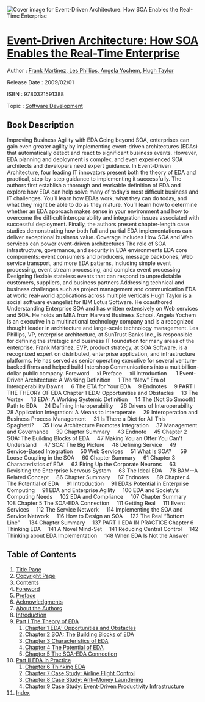 ![Cover image for Event-Driven Architecture: How SOA Enables the Real-Time Enterprise](https://imgdetail.ebookreading.net/cover/cover/software_development/EB9780321591388.jpg)

[Event-Driven Architecture: How SOA Enables the Real-Time Enterprise](https://ebookreading.net/view/book/Event-Driven+Architecture%3A+How+SOA+Enables+the+Real-Time+Enterprise-EB9780321591388_1.html "Event-Driven Architecture: How SOA Enables the Real-Time Enterprise")
====================================================================================================================

Author : [Frank Martinez](https://ebookreading.net/search/author/Frank+Martinez),[ Les Phillips](https://ebookreading.net/search/author/+Les+Phillips),[ Angela Yochem](https://ebookreading.net/search/author/+Angela+Yochem),[ Hugh Taylor](https://ebookreading.net/search/author/+Hugh+Taylor)

Release Date : 2009/02/01

ISBN : 9780321591388

Topic : [Software Development](https://ebookreading.net/search/category/software-development)

Book Description
-----------------

Improving Business Agility with EDA
Going beyond SOA, enterprises can gain even greater agility by implementing event-driven architectures (EDAs) that automatically detect and react to significant business events. However, EDA planning and deployment is complex, and even experienced SOA architects and developers need expert guidance. In Event-Driven Architecture, four leading IT innovators present both the theory of EDA and practical, step-by-step guidance to implementing it successfully.
The authors first establish a thorough and workable definition of EDA and explore how EDA can help solve many of today’s most difficult business and IT challenges. You’ll learn how EDAs work, what they can do today, and what they might be able to do as they mature. You’ll learn how to determine whether an EDA approach makes sense in your environment and how to overcome the difficult interoperability and integration issues associated with successful deployment. Finally, the authors present chapter-length case studies demonstrating how both full and partial EDA implementations can deliver exceptional business value. Coverage includes
 How SOA and Web services can power event-driven architectures 
 The role of SOA infrastructure, governance, and security in EDA environments 
 EDA core components: event consumers and producers, message backbones, Web service transport, and more 
 EDA patterns, including simple event processing, event stream processing, and complex event processing 
 Designing flexible stateless events that can respond to unpredictable customers, suppliers, and business partners 
 Addressing technical and business challenges such as project management and communication 
 EDA at work: real-world applications across multiple verticals 
Hugh Taylor is a social software evangelist for IBM Lotus Software. He coauthored Understanding Enterprise SOA and has written extensively on Web services and SOA. He holds an MBA from Harvard Business School. Angela Yochem is an executive in a multinational technology company and is a recognized thought leader in architecture and large-scale technology management. Les Phillips, VP, enterprise architecture, at SunTrust Banks Inc., is responsible for defining the strategic and business IT foundation for many areas of the enterprise. Frank Martinez, EVP, product strategy, at SOA Software, is a recognized expert on distributed, enterprise application, and infrastructure platforms. He has served as senior operating executive for several venture-backed firms and helped build Intershop Communications into a multibillion-dollar public company.
Foreword     xi
Preface     xii
Introduction      1
Event-Driven Architecture: A Working Definition     1
The “New” Era of Interoperability Dawns     6
The ETA for Your EDA     9
Endnotes     9
PART I THE THEORY OF EDA
Chapter 1 EDA: Opportunities and Obstacles     13
The Vortex     13
EDA: A Working Systemic Definition     14
The (Not So Smooth) Path to EDA     24
Defining Interoperability     26
Drivers of Interoperability     28
Application Integration: A Means to Interoperate     29
Interoperation and Business Process Management     31
Is There a Diet for All This Spaghetti?      35
How Architecture Promotes Integration     37
Management and Governance     39
Chapter Summary     43
Endnote     45
Chapter 2 SOA: The Building Blocks of EDA     47
Making You an Offer You Can’t Understand     47
SOA: The Big Picture     48
Defining Service     49
Service-Based Integration     50
Web Services     51
What Is SOA?      59
Loose Coupling in the SOA     60
Chapter Summary     61
Chapter 3 Characteristics of EDA     63
Firing Up the Corporate Neurons     63
Revisiting the Enterprise Nervous System     63
The Ideal EDA     78
BAM--A Related Concept     86
Chapter Summary     87
Endnotes     89
Chapter 4 The Potential of EDA     91
Introduction     91
EDA’s Potential in Enterprise Computing     91
EDA and Enterprise Agility     100
EDA and Society’s Computing Needs     102
EDA and Compliance     107
Chapter Summary     108
Chapter 5 The SOA-EDA Connection     111
Getting Real     111
Event Services     112
The Service Network     114
Implementing the SOA and Service Network     116
How to Design an SOA     122
The Real “Bottom Line”      134
Chapter Summary     137
PART II EDA IN PRACTICE
Chapter 6 Thinking EDA     141
A Novel Mind-Set     141
Reducing Central Control     142
Thinking about EDA Implementation     148
When EDA Is Not the Answer 
              
Table of Contents
-----------------

1. [Title Page](https://ebookreading.net/view/book/Event-Driven+Architecture%3A+How+SOA+Enables+the+Real-Time+Enterprise-EB9780321591388_2.html#id371380)
1. [Copyright Page](https://ebookreading.net/view/book/Event-Driven+Architecture%3A+How+SOA+Enables+the+Real-Time+Enterprise-EB9780321591388_2.html#id370631)
1. [Contents](https://ebookreading.net/view/book/Event-Driven+Architecture%3A+How+SOA+Enables+the+Real-Time+Enterprise-EB9780321591388_3.html#cont)
1. [Foreword](https://ebookreading.net/view/book/Event-Driven+Architecture%3A+How+SOA+Enables+the+Real-Time+Enterprise-EB9780321591388_4.html)
1. [Preface](https://ebookreading.net/view/book/Event-Driven+Architecture%3A+How+SOA+Enables+the+Real-Time+Enterprise-EB9780321591388_5.html)
1. [Acknowledgments](https://ebookreading.net/view/book/Event-Driven+Architecture%3A+How+SOA+Enables+the+Real-Time+Enterprise-EB9780321591388_6.html)
1. [About the Authors](https://ebookreading.net/view/book/Event-Driven+Architecture%3A+How+SOA+Enables+the+Real-Time+Enterprise-EB9780321591388_7.html)
1. [Introduction](https://ebookreading.net/view/book/Event-Driven+Architecture%3A+How+SOA+Enables+the+Real-Time+Enterprise-EB9780321591388_8.html)
1. [Part I The Theory of EDA](https://ebookreading.net/view/book/Event-Driven+Architecture%3A+How+SOA+Enables+the+Real-Time+Enterprise-EB9780321591388_9.html)
    1. [Chapter 1 EDA: Opportunities and Obstacles](https://ebookreading.net/view/book/Event-Driven+Architecture%3A+How+SOA+Enables+the+Real-Time+Enterprise-EB9780321591388_10.html)
    1. [Chapter 2 SOA: The Building Blocks of EDA](https://ebookreading.net/view/book/Event-Driven+Architecture%3A+How+SOA+Enables+the+Real-Time+Enterprise-EB9780321591388_11.html)
    1. [Chapter 3 Characteristics of EDA](https://ebookreading.net/view/book/Event-Driven+Architecture%3A+How+SOA+Enables+the+Real-Time+Enterprise-EB9780321591388_12.html)
    1. [Chapter 4 The Potential of EDA](https://ebookreading.net/view/book/Event-Driven+Architecture%3A+How+SOA+Enables+the+Real-Time+Enterprise-EB9780321591388_13.html)
    1. [Chapter 5 The SOA-EDA Connection](https://ebookreading.net/view/book/Event-Driven+Architecture%3A+How+SOA+Enables+the+Real-Time+Enterprise-EB9780321591388_14.html)
1. [Part II EDA in Practice](https://ebookreading.net/view/book/Event-Driven+Architecture%3A+How+SOA+Enables+the+Real-Time+Enterprise-EB9780321591388_15.html)
    1. [Chapter 6 Thinking EDA](https://ebookreading.net/view/book/Event-Driven+Architecture%3A+How+SOA+Enables+the+Real-Time+Enterprise-EB9780321591388_16.html)
    1. [Chapter 7 Case Study: Airline Flight Control](https://ebookreading.net/view/book/Event-Driven+Architecture%3A+How+SOA+Enables+the+Real-Time+Enterprise-EB9780321591388_17.html)
    1. [Chapter 8 Case Study: Anti–Money Laundering](https://ebookreading.net/view/book/Event-Driven+Architecture%3A+How+SOA+Enables+the+Real-Time+Enterprise-EB9780321591388_18.html)
    1. [Chapter 9 Case Study: Event-Driven Productivity Infrastructure](https://ebookreading.net/view/book/Event-Driven+Architecture%3A+How+SOA+Enables+the+Real-Time+Enterprise-EB9780321591388_19.html)
1. [Index](https://ebookreading.net/view/book/Event-Driven+Architecture%3A+How+SOA+Enables+the+Real-Time+Enterprise-EB9780321591388_20.html)
